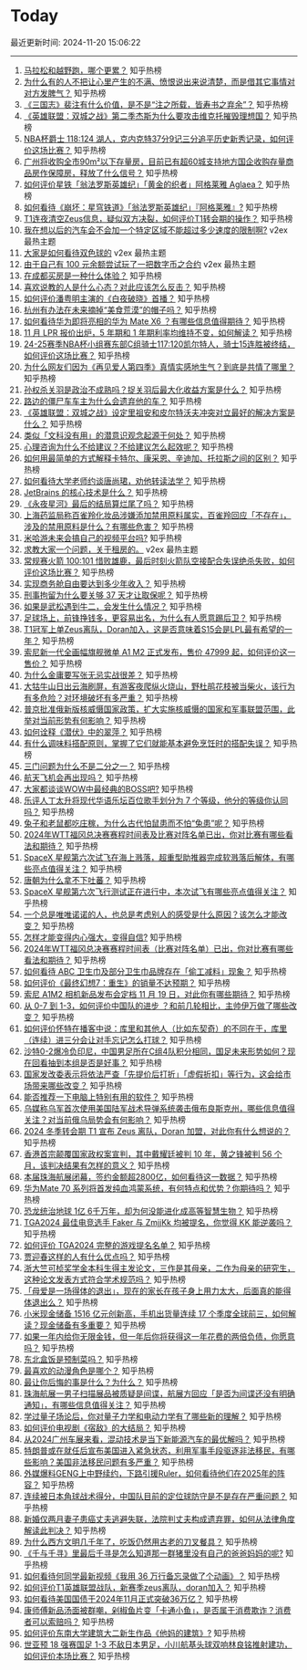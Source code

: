 # Today

最近更新时间: 2024-11-20 15:06:22

--- 
1. [马拉松和越野跑，哪个更累？](https://www.zhihu.com/question/4134965562) 知乎热榜
2. [为什么有的人不把让心里产生的不满、愤恨说出来说清楚，而是借其它事情对对方发脾气？](https://www.zhihu.com/question/4376536850) 知乎热榜
3. [《三国志》裴注有什么价值，是不是“注之所载，皆寿书之弃余”？](https://www.zhihu.com/question/4352617705) 知乎热榜
4. [《英雄联盟：双城之战》第二季杰斯为什么要攻击维克托摧毁理想国？](https://www.zhihu.com/question/4414234474) 知乎热榜
5. [NBA杯爵士 118:124 湖人，克内克特37分9记三分追平历史新秀记录，如何评价这场比赛？](https://www.zhihu.com/question/4637330766) 知乎热榜
6. [广州将收购全市90m²以下存量房，目前已有超60城支持地方国企收购存量商品房作保障房，释放了什么信号？](https://www.zhihu.com/question/4598642951) 知乎热榜
7. [如何评价星铁「翁法罗斯英雄纪」「黄金的织者」阿格莱雅 Aglaea？](https://www.zhihu.com/question/4642240586) 知乎热榜
8. [如何看待《崩坏：星穹铁道》「翁法罗斯英雄纪」『阿格莱雅』?](https://www.zhihu.com/question/4643017723) 知乎热榜
9. [T1连夜清空Zeus信息，疑似双方决裂，如何评价T1转会期的操作？](https://www.zhihu.com/question/4628719827) 知乎热榜
10. [我在想以后的汽车会不会加一个特定区域不能超过多少速度的限制啊?](https://www.v2ex.com/t/1091033) v2ex 最热主题
11. [大家是如何看待双色球的](https://www.v2ex.com/t/1091031) v2ex 最热主题
12. [由于自己有 100 元余额尝试玩了一把数字币之合约](https://www.v2ex.com/t/1091029) v2ex 最热主题
13. [在成都买房是一种什么体验？](https://www.zhihu.com/question/63291355) 知乎热榜
14. [喜欢说教的人是什么心态？对此应该怎么反击？](https://www.zhihu.com/question/785164142) 知乎热榜
15. [如何评价潘粤明主演的《白夜破晓》首播？](https://www.zhihu.com/question/4626382604) 知乎热榜
16. [杭州有办法在未来摘掉“美食荒漠”的帽子吗？](https://www.zhihu.com/question/645305060) 知乎热榜
17. [如何看待华为即将亮相的华为 Mate X6 ？有哪些信息值得期待？](https://www.zhihu.com/question/4628078423) 知乎热榜
18. [11 月 LPR 报价出炉，5 年期和 1 年期利率均维持不变，如何解读？](https://www.zhihu.com/question/4627692491) 知乎热榜
19. [24-25赛季NBA杯小组赛东部C组骑士117:120凯尔特人，骑士15连胜被终结，如何评价这场比赛？](https://www.zhihu.com/question/4624705301) 知乎热榜
20. [为什么网友们因为《再见爱人第四季》真情实感地生气？到底是共情了哪里？](https://www.zhihu.com/question/4164922333) 知乎热榜
21. [孙权杀关羽是政治不成熟吗？捉关羽后最大化收益方案是什么？](https://www.zhihu.com/question/4414261514) 知乎热榜
22. [路边的僵尸车车主为什么会遗弃他的车？](https://www.zhihu.com/question/639885177) 知乎热榜
23. [《英雄联盟：双城之战》设定里祖安和皮尔特沃夫冲突对立最好的解决方案是什么？](https://www.zhihu.com/question/2694969011) 知乎热榜
24. [类似「文科没有用」的潜意识观念起源于何处？](https://www.zhihu.com/question/637542029) 知乎热榜
25. [心理咨询为什么不给建议？不给建议怎么起效呢？](https://www.zhihu.com/question/4009715850) 知乎热榜
26. [如何用最简单的方式解释卡特尔、康采恩、辛迪加、托拉斯之间的区别？](https://www.zhihu.com/question/21743280) 知乎热榜
27. [如何看待大学老师约谈唐尚珺，劝他转读法学？](https://www.zhihu.com/question/4405863003) 知乎热榜
28. [JetBrains 的核心技术是什么？](https://www.zhihu.com/question/26598100) 知乎热榜
29. [《永夜星河》最后的结局算烂尾了吗？](https://www.zhihu.com/question/4462507300) 知乎热榜
30. [上海药监局称百雀羚化妆品涉嫌添加禁用原料属实，百雀羚回应「不存在」，涉及的禁用原料是什么？有哪些危害？](https://www.zhihu.com/question/4624284861) 知乎热榜
31. [米哈游未来会搞自己的视频平台吗?](https://www.zhihu.com/question/4436775065) 知乎热榜
32. [求教大家一个问题，关于租房的。](https://www.v2ex.com/t/1091020) v2ex 最热主题
33. [常规赛火箭 100:101 惜败雄鹿，最后时刻火箭队空接配合失误绝杀失败，如何评价这场比赛？](https://www.zhihu.com/question/4542936786) 知乎热榜
34. [实现商务舱自由要达到多少年收入？](https://www.zhihu.com/question/4382829939) 知乎热榜
35. [刑事拘留为什么要关够 37 天才让取保呢？](https://www.zhihu.com/question/666709571) 知乎热榜
36. [如果是武松遇到牛二，会发生什么情况？](https://www.zhihu.com/question/544092165) 知乎热榜
37. [足球场上，前锋挣钱多，更容易出名，为什么有人愿意踢后卫？](https://www.zhihu.com/question/4192238003) 知乎热榜
38. [T1冠军上单Zeus离队，Doran加入，这是否意味着S15会是LPL最有希望的一年？](https://www.zhihu.com/question/4605797225) 知乎热榜
39. [索尼新一代全画幅旗舰微单 A1 M2 正式发布，售价 47999 起，如何评价这一售价？](https://www.zhihu.com/question/4609034263) 知乎热榜
40. [为什么金庸要写张无忌实战很差？](https://www.zhihu.com/question/4516091942) 知乎热榜
41. [大牯牛山日出云海刷屏，有游客夜爬纵火烧山，野杜鹃花枝被当柴火，该行为有多危险？对环境破坏有多严重？](https://www.zhihu.com/question/4538636666) 知乎热榜
42. [普京批准俄新版核威慑国家政策，扩大实施核威慑的国家和军事联盟范围，此举对当前形势有何影响？](https://www.zhihu.com/question/4583720867) 知乎热榜
43. [如何诠释《潜伏》中的翠萍？](https://www.zhihu.com/question/46769608) 知乎热榜
44. [有什么调味料搭配原则，掌握了它们就能基本避免烹饪时的搭配失误？](https://www.zhihu.com/question/3462786959) 知乎热榜
45. [三门问题为什么不是二分之一？](https://www.zhihu.com/question/275661457) 知乎热榜
46. [航天飞机会再出现吗？](https://www.zhihu.com/question/359004035) 知乎热榜
47. [大家都谈谈WOW中最经典的BOSS吧?](https://www.zhihu.com/question/29177566) 知乎热榜
48. [乐评人丁太升将现代华语乐坛百位歌手划分为 7 个等级，他分的等级你认同吗？](https://www.zhihu.com/question/4380042226) 知乎热榜
49. [兔子和老鼠都吃庄稼，为什么古代怕鼠患而不怕“兔患”呢？](https://www.zhihu.com/question/1827446235) 知乎热榜
50. [2024年WTT福冈总决赛赛程时间表及比赛对阵名单已出，你对比赛有哪些看法和期待？](https://www.zhihu.com/question/4564569919) 知乎热榜
51. [SpaceX 星舰第六次试飞在海上溅落，超重型助推器完成软溅落后解体，有哪些亮点值得关注？](https://www.zhihu.com/question/4560989954) 知乎热榜
52. [唐朝为什么拿不下吐蕃？](https://www.zhihu.com/question/2908915736) 知乎热榜
53. [SpaceX 星舰第六次飞行测试正在进行中，本次试飞有哪些亮点值得关注？](https://www.zhihu.com/question/4560989954) 知乎热榜
54. [一个总是唯唯诺诺的人，也总是考虑别人的感受是什么原因？该怎么才能改变？](https://www.zhihu.com/question/1546923178) 知乎热榜
55. [怎样才能变得内心强大，变得自信?](https://www.zhihu.com/question/4374621644) 知乎热榜
56. [2024年WTT福冈总决赛赛程时间表（比赛对阵名单）已出，你对比赛有哪些看法和期待？](https://www.zhihu.com/question/4564569919) 知乎热榜
57. [如何看待 ABC 卫生巾及部分卫生巾品牌存在「偷工减料」现象？](https://www.zhihu.com/question/4460065443) 知乎热榜
58. [如何评价《最终幻想7：重生》的销量不达预期？](https://www.zhihu.com/question/726342495) 知乎热榜
59. [索尼 A1M2 相机新品发布会定档 11 月 19 日，对此你有哪些期待？](https://www.zhihu.com/question/4049504656) 知乎热榜
60. [从 0-7 到 1-3，如何评价中国队的进步 ？和前几轮相比，主帅伊万做了哪些改变？](https://www.zhihu.com/question/4601852278) 知乎热榜
61. [如何评价怀特在播客中说：库里和其他人（比如东契奇）的不同在于，库里（连续）进三分会让对手忘记怎么打球？](https://www.zhihu.com/question/4485330595) 知乎热榜
62. [沙特0-2爆冷负印尼，中国男足所在C组4队积分相同，国足未来形势如何？现在回看抽到本组是否是好事？](https://www.zhihu.com/question/4602707665) 知乎热榜
63. [国家发改委表示将依法严查「先提价后打折」「虚假折扣」等行为，这会给市场带来哪些改变？](https://www.zhihu.com/question/4554394085) 知乎热榜
64. [能否推荐一下电脑上特别有用的软件？](https://www.zhihu.com/question/637191861) 知乎热榜
65. [乌媒称乌军首次使用美国陆军战术导弹系统袭击俄布良斯克州，哪些信息值得关注？对当前俄乌局势会有何影响？](https://www.zhihu.com/question/4585245117) 知乎热榜
66. [2024 冬季转会期 T1 宣布 Zeus 离队，Doran 加盟，对此你有什么想说的？](https://www.zhihu.com/question/4605620467) 知乎热榜
67. [香港首宗颠覆国家政权案宣判，其中戴耀廷被判 10 年，黄之锋被判 56 个月，该判决结果有怎样的意义？](https://www.zhihu.com/question/4551539905) 知乎热榜
68. [本届珠海航展闭幕，签约金额超2800亿，如何看待这一数据？](https://www.zhihu.com/question/4405087869) 知乎热榜
69. [华为Mate 70 系列将首发纯血鸿蒙系统，有何特点和优势？你期待吗？](https://www.zhihu.com/question/4477099281) 知乎热榜
70. [恐龙统治地球 1亿 6千万年，却为何没能进化成高等智慧生物？](https://www.zhihu.com/question/2885493619) 知乎热榜
71. [TGA2024 最佳电竞选手 Faker 与 ZmjjKk 均被提名，你觉得 KK 能逆袭吗？](https://www.zhihu.com/question/4553441383) 知乎热榜
72. [如何评价 TGA2024 完整的游戏提名名单？](https://www.zhihu.com/question/4552850292) 知乎热榜
73. [贾迎春这样的人有什么优点吗？](https://www.zhihu.com/question/463370758) 知乎热榜
74. [浙大竺可桢奖学金本科生得主发论文，三作是其母亲，二作为母亲的研究生，这种论文发表方式符合学术规范吗？](https://www.zhihu.com/question/4554902611) 知乎热榜
75. [「母爱是一场得体的退出」，现在的家长在孩子身上用力太大，后面真的能得体退出么？](https://www.zhihu.com/question/4130438676) 知乎热榜
76. [小米现金储备 1516 亿元创新高，手机出货量连续 17 个季度全球前三，如何解读？现金储备有多重要？](https://www.zhihu.com/question/4544633552) 知乎热榜
77. [如果一年内给你无限金钱，但一年后你将获得这一年花费的两倍负债，你愿意吗？](https://www.zhihu.com/question/4169481571) 知乎热榜
78. [东北盒饭是预制菜吗？](https://www.zhihu.com/question/737711524) 知乎热榜
79. [最喜欢的动漫角色是哪个？](https://www.zhihu.com/question/668148195) 知乎热榜
80. [最让你后悔的事是什么？为什么？](https://www.zhihu.com/question/4516006511) 知乎热榜
81. [珠海航展一男子扫描展品被质疑是间谍，航展方回应「是否为间谍还没有明确通知」，有哪些信息值得关注？](https://www.zhihu.com/question/4549779482) 知乎热榜
82. [学过量子场论后，你对量子力学和电动力学有了哪些新的理解？](https://www.zhihu.com/question/653825186) 知乎热榜
83. [如何评价电视剧《宿敌》的大结局？](https://www.zhihu.com/question/4439027805) 知乎热榜
84. [从2024广州车展来看，混动技术是当下新能源汽车的最优解吗？](https://www.zhihu.com/question/3981706327) 知乎热榜
85. [特朗普或在就任后宣布美国进入紧急状态，利用军事手段驱逐非法移民，有哪些影响？美国非法移民问题有多严重？](https://www.zhihu.com/question/4544365048) 知乎热榜
86. [外媒爆料GENG上中野续约，下路引援Ruler，如何看待他们在2025年的阵容？](https://www.zhihu.com/question/4541148510) 知乎热榜
87. [连续被日本角球战术得分，中国队目前的定位球防守是不是存在严重问题？](https://www.zhihu.com/question/4597487333) 知乎热榜
88. [新婚仅两月妻子患癌丈夫逃避失联，法院判丈夫构成遗弃罪，如何从法律角度解读此判决？](https://www.zhihu.com/question/4490184579) 知乎热榜
89. [为什么西方文明几千年了，吃饭仍然用古老的刀叉餐具？](https://www.zhihu.com/question/4379495411) 知乎热榜
90. [《千与千寻》里最后千寻是怎么知道那一群猪里没有自己的爸爸妈妈的呢?](https://www.zhihu.com/question/26076643) 知乎热榜
91. [如何看待何同学最新视频《我用 36 万行备忘录做了个动画》？](https://www.zhihu.com/question/4389622860) 知乎热榜
92. [如何评价T1英雄联盟战队，新赛季zeus离队，doran加入？](https://www.zhihu.com/question/4605405769) 知乎热榜
93. [如何看待美国国债于2024年11月正式突破36万亿？](https://www.zhihu.com/question/3899613189) 知乎热榜
94. [康师傅新品汤面被群嘲，剁椒鱼片变「卡通小鱼」，是否属于消费欺诈？消费者可以索赔吗？](https://www.zhihu.com/question/4491164584) 知乎热榜
95. [如何评价东南大学建筑大二新生作品《他妈的建筑》?](https://www.zhihu.com/question/4330823875) 知乎热榜
96. [世亚预 18 强赛国足 1-3 不敌日本男足，小川航基头球双响林良铭推射建功，如何评价本场比赛？](https://www.zhihu.com/question/4564862165) 知乎热榜
